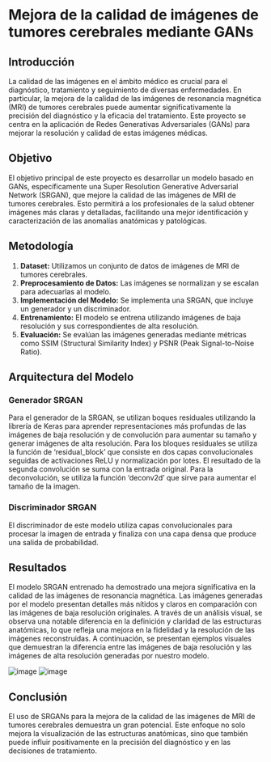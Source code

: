 # Mejora de la calidad de imágenes de tumores cerebrales mediante GANs
## Introducción
La calidad de las imágenes en el ámbito médico es crucial para el diagnóstico, tratamiento y seguimiento de diversas enfermedades. En particular, la mejora de la calidad de las imágenes de resonancia magnética (MRI) de tumores cerebrales puede aumentar significativamente la precisión del diagnóstico y la eficacia del tratamiento. Este proyecto se centra en la aplicación de Redes Generativas Adversariales (GANs) para mejorar la resolución y calidad de estas imágenes médicas.
## Objetivo
El objetivo principal de este proyecto es desarrollar un modelo basado en GANs, específicamente una Super Resolution Generative Adversarial Network (SRGAN), que mejore la calidad de las imágenes de MRI de tumores cerebrales. Esto permitirá a los profesionales de la salud obtener imágenes más claras y detalladas, facilitando una mejor identificación y caracterización de las anomalías anatómicas y patológicas.
## Metodología
1.	**Dataset:** Utilizamos un conjunto de datos de imágenes de MRI de tumores cerebrales.
2.	**Preprocesamiento de Datos:** Las imágenes se normalizan y se escalan para adecuarlas al modelo.
3.	**Implementación del Modelo:** Se implementa una SRGAN, que incluye un generador y un discriminador.
4.	**Entrenamiento:** El modelo se entrena utilizando imágenes de baja resolución y sus correspondientes de alta resolución.
5.	**Evaluación:** Se evalúan las imágenes generadas mediante métricas como SSIM (Structural Similarity Index) y PSNR (Peak Signal-to-Noise Ratio).
## Arquitectura del Modelo
### Generador SRGAN
Para el generador de la SRGAN, se utilizan boques residuales utilizando la librería de Keras para aprender representaciones más profundas de las imágenes de baja resolución y de convolución para aumentar su tamaño y generar imágenes de alta resolución. Para los bloques residuales se utiliza la función de ‘residual_block’ que consiste en dos capas convolucionales seguidas de activaciones ReLU y normalización por lotes. El resultado de la segunda convolución se suma con la entrada original. Para la deconvolución, se utiliza la función ‘deconv2d’ que sirve para aumentar el tamaño de la imagen. 
### Discriminador SRGAN
El discriminador de este modelo utiliza capas convolucionales para procesar la imagen de entrada y finaliza con una capa densa que produce una salida de probabilidad.
## Resultados
El modelo SRGAN entrenado ha demostrado una mejora significativa en la calidad de las imágenes de resonancia magnética. Las imágenes generadas por el modelo presentan detalles más nítidos y claros en comparación con las imágenes de baja resolución originales. A través de un análisis visual, se observa una notable diferencia en la definición y claridad de las estructuras anatómicas, lo que refleja una mejora en la fidelidad y la resolución de las imágenes reconstruidas. A continuación, se presentan ejemplos visuales que demuestran la diferencia entre las imágenes de baja resolución y las imágenes de alta resolución generadas por nuestro modelo.

![image](https://github.com/alexxmartinezz/SRGAN_for_MRI/assets/106313490/e86366ba-57dd-47a8-a0de-53f0dac1c593)  ![image](https://github.com/alexxmartinezz/SRGAN_for_MRI/assets/106313490/d7ef103a-a98a-464e-83f6-916dca0d6c84)
## Conclusión
El uso de SRGANs para la mejora de la calidad de las imágenes de MRI de tumores cerebrales demuestra un gran potencial. Este enfoque no solo mejora la visualización de las estructuras anatómicas, sino que también puede influir positivamente en la precisión del diagnóstico y en las decisiones de tratamiento.
